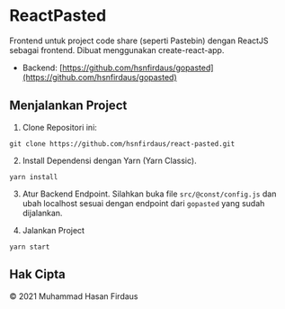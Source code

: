 # ReactPasted

Frontend untuk project code share (seperti Pastebin) dengan ReactJS sebagai frontend. Dibuat menggunakan create-react-app.

- Backend: [https://github.com/hsnfirdaus/gopasted](https://github.com/hsnfirdaus/gopasted)

## Menjalankan Project

1. Clone Repositori ini:

```shell
git clone https://github.com/hsnfirdaus/react-pasted.git
```

2. Install Dependensi dengan Yarn (Yarn Classic).

```shell
yarn install
```

3. Atur Backend Endpoint. Silahkan buka file `src/@const/config.js` dan ubah localhost sesuai dengan endpoint dari `gopasted` yang sudah dijalankan.

4. Jalankan Project

```shell
yarn start
```

## Hak Cipta

&copy; 2021 Muhammad Hasan Firdaus
